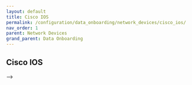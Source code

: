 ```yaml
---
layout: default
title: Cisco IOS
permalink: /configuration/data_onboarding/network_devices/cisco_ios/
nav_order: 1
parent: Network Devices
grand_parent: Data Onboarding
---
```


## **Cisco IOS**

--> <TODO Vatsal>